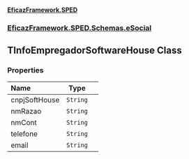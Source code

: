 #### [EficazFramework.SPED](EficazFrameworkSPED.md 'EficazFramework SPED')
### [EficazFramework.SPED.Schemas.eSocial](EficazFramework.SPED.Schemas.eSocial.md 'EficazFramework.SPED.Schemas.eSocial')

## TInfoEmpregadorSoftwareHouse Class
### Properties

| Name | Type | |
| :--- | :---: | :--- |
| cnpjSoftHouse | `String` |  |
| nmRazao | `String` |  |
| nmCont | `String` |  |
| telefone | `String` |  |
| email | `String` |  |
